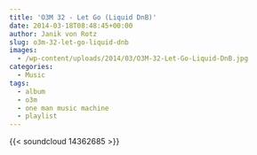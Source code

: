 ```yaml
---
title: 'O3M 32 - Let Go (Liquid DnB)'
date: 2014-03-18T08:48:45+00:00
author: Janik von Rotz
slug: o3m-32-let-go-liquid-dnb
images:
  - /wp-content/uploads/2014/03/O3M-32-Let-Go-Liquid-DnB.jpg
categories:
  - Music
tags:
  - album
  - o3m
  - one man music machine
  - playlist
---
```

{{< soundcloud 14362685 >}}